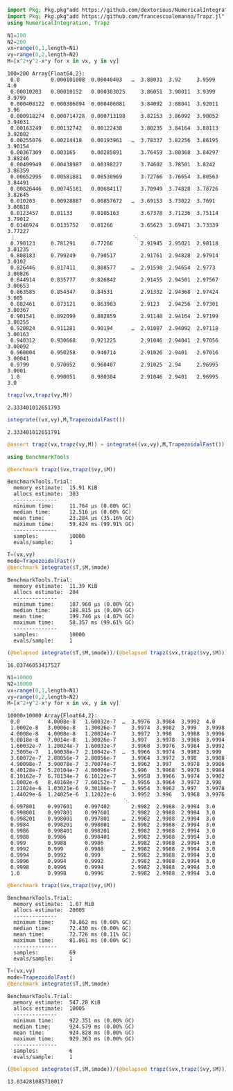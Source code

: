 

```julia
import Pkg; Pkg.pkg"add https://github.com/dextorious/NumericalIntegration.jl"
import Pkg; Pkg.pkg"add https://github.com/francescoalemanno/Trapz.jl"
using NumericalIntegration, Trapz
```

```julia
N1=100
N2=200
vx=range(0,1,length=N1)
vy=range(0,2,length=N2)
M=[x^2+y^2-x*y for x in vx, y in vy]
```

    100×200 Array{Float64,2}:
     0.0          0.000101008  0.00040403   …  3.88031  3.92     3.9599   4.0    
     0.00010203   0.00010152   0.000303025     3.86051  3.90011  3.9399   3.9799
     0.000408122  0.000306094  0.000406081     3.84092  3.88041  3.92011  3.96   
     0.000918274  0.000714728  0.000713198     3.82153  3.86092  3.90052  3.94031
     0.00163249   0.00132742   0.00122438      3.80235  3.84164  3.88113  3.92082
     0.00255076   0.00214418   0.00193961   …  3.78337  3.82256  3.86195  3.90154
     0.00367309   0.003165     0.00285891      3.76459  3.80368  3.84297  3.88246
     0.00499949   0.00438987   0.00398227      3.74602  3.78501  3.8242   3.86359
     0.00652995   0.00581881   0.00530969      3.72766  3.76654  3.80563  3.84491
     0.00826446   0.00745181   0.00684117      3.70949  3.74828  3.78726  3.82645
     0.010203     0.00928887   0.00857672   …  3.69153  3.73022  3.7691   3.80818
     0.0123457    0.01133      0.0105163       3.67378  3.71236  3.75114  3.79012
     0.0146924    0.0135752    0.01266         3.65623  3.69471  3.73339  3.77227
     ⋮                                      ⋱                                    
     0.790123     0.781291     0.77266         2.91945  2.95021  2.98118  3.01235
     0.808183     0.799249     0.790517        2.91761  2.94828  2.97914  3.0102
     0.826446     0.817411     0.808577     …  2.91598  2.94654  2.9773   3.00826
     0.844914     0.835777     0.826842        2.91455  2.94501  2.97567  3.00653
     0.863585     0.854347     0.84531         2.91332  2.94368  2.97424  3.005  
     0.882461     0.873121     0.863983        2.9123   2.94256  2.97301  3.00367
     0.901541     0.892099     0.882859        2.91148  2.94164  2.97199  3.00255
     0.920824     0.911281     0.90194      …  2.91087  2.94092  2.97118  3.00163
     0.940312     0.930668     0.921225        2.91046  2.94041  2.97056  3.00092
     0.960004     0.950258     0.940714        2.91026  2.9401   2.97016  3.00041
     0.9799       0.970052     0.960407        2.91025  2.94     2.96995  3.0001
     1.0          0.990051     0.980304        2.91046  2.9401   2.96995  3.0    
```julia
trapz(vx,trapz(vy,M))
```
    2.333401012651793
```julia
integrate((vx,vy),M,TrapezoidalFast())
```
    2.333401012651791
```julia
@assert trapz(vx,trapz(vy,M)) ≈ integrate((vx,vy),M,TrapezoidalFast())
```
```julia
using BenchmarkTools
```
```julia
@benchmark trapz($vx,trapz($vy,$M))
```
    BenchmarkTools.Trial:
      memory estimate:  15.91 KiB
      allocs estimate:  303
      --------------
      minimum time:     11.764 μs (0.00% GC)
      median time:      12.516 μs (0.00% GC)
      mean time:        23.284 μs (35.16% GC)
      maximum time:     59.424 ms (99.91% GC)
      --------------
      samples:          10000
      evals/sample:     1

```julia
T=(vx,vy)
mode=TrapezoidalFast()
@benchmark integrate($T,$M,$mode)
```
    BenchmarkTools.Trial:
      memory estimate:  11.39 KiB
      allocs estimate:  204
      --------------
      minimum time:     187.960 μs (0.00% GC)
      median time:      188.815 μs (0.00% GC)
      mean time:        199.746 μs (4.07% GC)
      maximum time:     58.357 ms (99.61% GC)
      --------------
      samples:          10000
      evals/sample:     1

```julia
(@belapsed integrate($T,$M,$mode))/(@belapsed trapz($vx,trapz($vy,$M)))
```

    16.03746053417527

```julia
N1=10000
N2=10000
vx=range(0,1,length=N1)
vy=range(0,2,length=N2)
M=[x^2+y^2-x*y for x in vx, y in vy]
```

    10000×10000 Array{Float64,2}:
     0.0         4.0008e-8   1.60032e-7  …  3.9976  3.9984  3.9992  4.0   
     1.0002e-8   3.0006e-8   1.30026e-7     3.9974  3.9982  3.999   3.9998
     4.0008e-8   4.0008e-8   1.20024e-7     3.9972  3.998   3.9988  3.9996
     9.0018e-8   7.0014e-8   1.30026e-7     3.997   3.9978  3.9986  3.9994
     1.60032e-7  1.20024e-7  1.60032e-7     3.9968  3.9976  3.9984  3.9992
     2.5005e-7   1.90038e-7  2.10042e-7  …  3.9966  3.9974  3.9982  3.999
     3.60072e-7  2.80056e-7  2.80056e-7     3.9964  3.9972  3.998   3.9988
     4.90098e-7  3.90078e-7  3.70074e-7     3.9962  3.997   3.9978  3.9986
     6.40128e-7  5.20104e-7  4.80096e-7     3.996   3.9968  3.9976  3.9984
     8.10162e-7  6.70134e-7  6.10122e-7     3.9958  3.9966  3.9974  3.9982
     1.0002e-6   8.40168e-7  7.60152e-7  …  3.9956  3.9964  3.9972  3.998
     1.21024e-6  1.03021e-6  9.30186e-7     3.9954  3.9962  3.997   3.9978
     1.44029e-6  1.24025e-6  1.12022e-6     3.9952  3.996   3.9968  3.9976
     ⋮                                   ⋱                                
     0.997801    0.997601    0.997402       2.9982  2.9988  2.9994  3.0   
     0.998001    0.997801    0.997601       2.9982  2.9988  2.9994  3.0   
     0.998201    0.998001    0.997801    …  2.9982  2.9988  2.9994  3.0   
     0.9984      0.998201    0.998001       2.9982  2.9988  2.9994  3.0   
     0.9986      0.998401    0.998201       2.9982  2.9988  2.9994  3.0   
     0.9988      0.9986      0.998401       2.9982  2.9988  2.9994  3.0   
     0.999       0.9988      0.9986         2.9982  2.9988  2.9994  3.0   
     0.9992      0.999       0.9988      …  2.9982  2.9988  2.9994  3.0   
     0.9994      0.9992      0.999          2.9982  2.9988  2.9994  3.0   
     0.9996      0.9994      0.9992         2.9982  2.9988  2.9994  3.0   
     0.9998      0.9996      0.9994         2.9982  2.9988  2.9994  3.0   
     1.0         0.9998      0.9996         2.9982  2.9988  2.9994  3.0   

```julia
@benchmark trapz($vx,trapz($vy,$M))
```

    BenchmarkTools.Trial:
      memory estimate:  1.07 MiB
      allocs estimate:  20005
      --------------
      minimum time:     70.862 ms (0.00% GC)
      median time:      72.430 ms (0.00% GC)
      mean time:        72.726 ms (0.11% GC)
      maximum time:     81.861 ms (0.00% GC)
      --------------
      samples:          69
      evals/sample:     1

```julia
T=(vx,vy)
mode=TrapezoidalFast()
@benchmark integrate($T,$M,$mode)
```

    BenchmarkTools.Trial:
      memory estimate:  547.20 KiB
      allocs estimate:  10005
      --------------
      minimum time:     922.351 ms (0.00% GC)
      median time:      924.579 ms (0.00% GC)
      mean time:        924.828 ms (0.00% GC)
      maximum time:     929.363 ms (0.00% GC)
      --------------
      samples:          6
      evals/sample:     1

```julia
(@belapsed integrate($T,$M,$mode))/(@belapsed trapz($vx,trapz($vy,$M)))
```
    13.034281085710017
